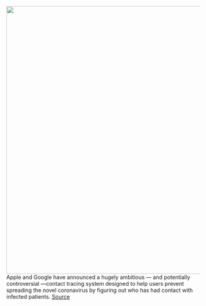 <img src='https://cdn.vox-cdn.com/thumbor/ZNumzkrRt6qkFwkaslG3o0fXPBI=/0x0:2040x1360/1200x800/filters:focal(857x517:1183x843)/cdn.vox-cdn.com/uploads/chorus_image/image/66651553/acastro_190717_1777_bluetooh_0001.0.jpg' width='700px' /><br/>
Apple and Google have announced a hugely ambitious — and potentially controversial —contact tracing system designed to help users prevent spreading the novel coronavirus by figuring out who has had contact with infected patients.
<a href='https://www.theverge.com/2020/4/14/21220644/apple-googles-bluetooth-low-energy-le-coronavirus-tracking-contact-tracing'> Source <a/>